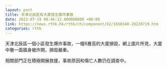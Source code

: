 ```yaml
---
layout: post
title: 天津北辰區有大廈發生爆炸事故
date: 2022-07-19 08:46:12.000000000 +08:00
link: https://news.rthk.hk/rthk/ch/component/k2/1658340-20220719.htm
categories: rthk
---
```


天津北辰區一個小區發生爆炸事故，一幢6層高的大廈損毀，網上圖片所見，大廈中層一面牆身被炸開，損毀嚴重。

相關部門正在積極開展救援，事故原因和傷亡人數仍在調查中。
